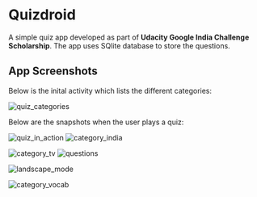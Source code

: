 # Quizdroid

A simple quiz app developed as part of **Udacity Google India Challenge Scholarship**. The app uses SQlite database to store the questions.

## App Screenshots

Below is the inital activity which lists the different categories:

![quiz_categories](https://user-images.githubusercontent.com/5392993/39970526-810229e4-570a-11e8-95e8-f2de3abf57fc.jpg)

Below are the snapshots when the user plays a quiz:


![quiz_in_action](https://user-images.githubusercontent.com/5392993/39970527-81342070-570a-11e8-9512-8bda203b35a6.jpg)    ![category_india](https://user-images.githubusercontent.com/5392993/39970582-8076a990-570b-11e8-8e2a-ba996353207b.png)

![category_tv](https://user-images.githubusercontent.com/5392993/39970522-8034c47c-570a-11e8-95a6-c9efc247b5d1.jpg)    ![questions](https://user-images.githubusercontent.com/5392993/39970525-80d02f20-570a-11e8-8f1a-61dfeabf5d61.jpg)

![landscape_mode](https://user-images.githubusercontent.com/5392993/39970524-809ed5ba-570a-11e8-84a1-e38c8f8b4e95.jpg)

![category_vocab](https://user-images.githubusercontent.com/5392993/39970523-806cdfe2-570a-11e8-92b3-4b45111a5630.jpg)



